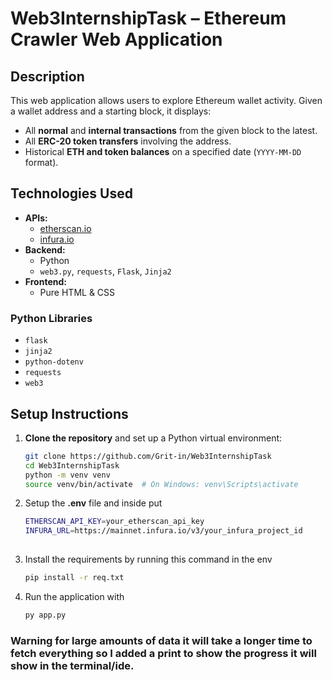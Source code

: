# Web3InternshipTask – Ethereum Crawler Web Application

## Description

This web application allows users to explore Ethereum wallet activity. Given a wallet address and a starting block, it displays:

- All **normal** and **internal transactions** from the given block to the latest.
- All **ERC-20 token transfers** involving the address.
- Historical **ETH and token balances** on a specified date (`YYYY-MM-DD` format).

## Technologies Used

- **APIs:**
  - [etherscan.io](https://etherscan.io)
  - [infura.io](https://infura.io)
- **Backend:**
  - Python
  - `web3.py`, `requests`, `Flask`, `Jinja2`
- **Frontend:**
  - Pure HTML & CSS

### Python Libraries

- `flask`
- `jinja2`
- `python-dotenv`
- `requests`
- `web3`

## Setup Instructions

1. **Clone the repository** and set up a Python virtual environment:

   ```bash
   git clone https://github.com/Grit-in/Web3InternshipTask
   cd Web3InternshipTask
   python -m venv venv
   source venv/bin/activate  # On Windows: venv\Scripts\activate

2. Setup the **.env** file and inside put
   ```bash
   ETHERSCAN_API_KEY=your_etherscan_api_key
   INFURA_URL=https://mainnet.infura.io/v3/your_infura_project_id
  
3. Install the requirements by running this command in the env

   ``` bash
   pip install -r req.txt 
   
4. Run the application with

   ```bash
   py app.py


### Warning for large amounts of data it will take a longer time to fetch everything so I added a print to show the progress it will show in the terminal/ide.

